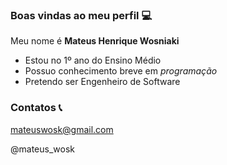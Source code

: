 ### Boas vindas ao meu perfil 💻

Meu nome é **Mateus Henrique Wosniaki**

- Estou no 1º ano do Ensino Médio
- Possuo conhecimento breve em _programação_
- Pretendo ser Engenheiro de Software

### Contatos 📞

mateuswosk@gmail.com

@mateus_wosk
